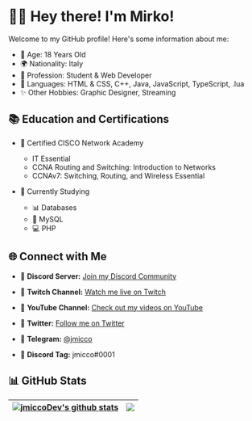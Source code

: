 # 👋🏼 Hey there! I'm Mirko!

Welcome to my GitHub profile! Here's some information about me:

- 🎂 Age: 18 Years Old
- 🌍 Nationality: Italy
- 👀 Profession: Student & Web Developer
- 📃 Languages: HTML & CSS, C++, Java, JavaScript, TypeScript, .lua
- ✨ Other Hobbies: Graphic Designer, Streaming

## 📚 Education and Certifications

- 📝 Certified CISCO Network Academy
  - IT Essential
  - CCNA Routing and Switching: Introduction to Networks
  - CCNAv7: Switching, Routing, and Wireless Essential

- 📖 Currently Studying
  - 📊 Databases
  - 🐬 MySQL
  - 💻 PHP

## 🌐 Connect with Me

- 🔗 **Discord Server:** [Join my Discord Community](https://discord.gg/VsQnKBK8R7)
- 🔗 **Twitch Channel:** [Watch me live on Twitch](https://www.twitch.tv/jmicco_)
- 🔗 **YouTube Channel:** [Check out my videos on YouTube](https://www.youtube.com/channel/UCo_nfLsO5r0wntre2IxLF0g)
- 🔗 **Twitter:** [Follow me on Twitter](https://twitter.com/dev_jmicco)

- 👤 **Telegram:** [@jmicco](https://t.me/jmicco)
- 👤 **Discord Tag:** jmicco#0001

## 📊 GitHub Stats


| <a href="https://github.com/anuraghazra/github-readme-stats"><img align="center" src="https://github-readme-stats.vercel.app/api?username=jmiccoDev&show_icons=true&theme=dark#gh-dark-mode-only&hide_border=true" alt="jmiccoDev's github stats" /></a> | <a href="https://github.com/anuraghazra/github-readme-stats"><img align="center" src="https://github-readme-stats.vercel.app/api/top-langs/?username=jmiccoDev&layout=compact&theme=dark#gh-dark-mode-only&hide_border=true" /></a> |
| ------------- | ------------- |


